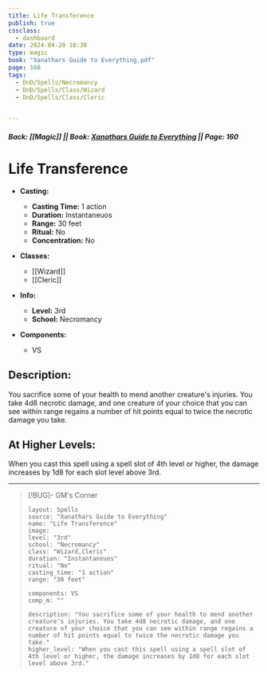 ```yaml
---
title: Life Transference
publish: true
cssclass:
  - dashboard
date: 2024-04-20 18:30
type: magic
book: "Xanathars Guide to Everything.pdf"
page: 160
tags:
  - DnD/Spells/Necromancy
  - DnD/Spells/Class/Wizard
  - DnD/Spells/Class/Cleric


---
```


##### Back: [[Magic]] || Book: [Xanathars Guide to Everything](https://drive.google.com/drive/folders/1O5bhpYizcIT5xxAoLOuzCRht_PVS7VSG?usp=sharing) || Page: 160

# Life Transference

- **Casting:**
    - **Casting Time:** 1 action
    - **Duration:** Instantaneuos
    - **Range:** 30 feet
    - **Ritual:** No
    - **Concentration:** No
- **Classes:**
    - [[Wizard]]
    - [[Cleric]]

- **Info:**
    - **Level:** 3rd
    - **School:** Necromancy
- **Components:**
    - VS


## Description:
You sacrifice some of your health to mend another creature's injuries. You take 4d8 necrotic damage, and one creature of your choice that you can see within range regains a number of hit points equal to twice the necrotic damage you take.

## At Higher Levels:
When you cast this spell using a spell slot of 4th level or higher, the damage increases by 1d8 for each slot level above 3rd.

---

> [!BUG]- GM's Corner
>
> ```statblock
> layout: Spells
> source: "Xanathars Guide to Everything"
> name: "Life Transference"
> image: 
> level: "3rd"
> school: "Necromancy"
> class: "Wizard,Cleric"
> duration: "Instantaneuos"
> ritual: "No"
> casting_time: "1 action"
> range: "30 feet"
>
> components: VS
> comp_m: ""
>
> description: "You sacrifice some of your health to mend another creature's injuries. You take 4d8 necrotic damage, and one creature of your choice that you can see within range regains a number of hit points equal to twice the necrotic damage you take."
> higher_level: "When you cast this spell using a spell slot of 4th level or higher, the damage increases by 1d8 for each slot level above 3rd."
> ```
